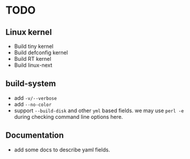 # TODO

## Linux kernel

  * Build tiny kernel
  * Build defconfig kernel
  * Build RT kernel
  * Build linux-next

## build-system

  * add `-v/--verbose`
  * add `--no-color`
  * support `--build-disk` and other `yml` based fields.
we may use `perl -e` during checking command line options here.

## Documentation

  * add some docs to describe yaml fields.
